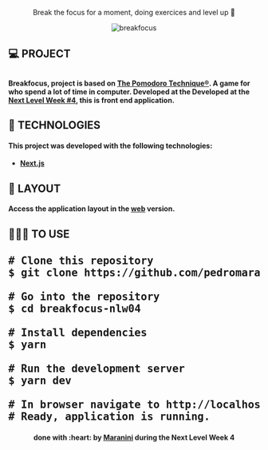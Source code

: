 <p align="center">Break the focus for a moment, doing exercices and level up 🚀</p>

<p align="center"><img alt="breakfocus" src="https://i.ibb.co/QfCXK7B/Captura-de-tela-de-2021-03-05-19-06-30.png"></p>

<h2>💻 PROJECT<h2>
<h4><strong>Breakfocus<strong/>, project is based on <a href="https://francescocirillo.com/pages/pomodoro-technique" rel="nofollow">The Pomodoro Technique®</a>. A game for who spend a lot of time in computer. Developed at the Developed at the <a href="https://nextlevelweek.com/">Next Level Week #4</a>, this is front end application.</h4>

<h2>🚀 TECHNOLOGIES</h2>
<h4>This project was developed with the following technologies:</h4>
<ul>
<li><a href="https://nextjs.org/" rel="nofollow">Next.js</a></li>
</ul>
    
<h2>🔖 LAYOUT</h2>
<h4>Access the application layout in the <a href="https://www.figma.com/file/DS3hYfTIzPaCzrl7RnG608/Move.it-1.0">web</a> version.</h4>

<h2>👨🏽‍💻 TO USE <h2/>
 
<div class="highlight highlight-source-shell">
<pre><span># Clone this repository</span>
$ git clone https://github.com/pedromaranini/breakfocus-nlw04.git <br/>
<span># Go into the repository</span>
$ <span>cd</span> breakfocus-nlw04 <br/>
<span># Install dependencies</span>
$ yarn <br/>
<span># Run the development server</span>
$ yarn dev <br/>
<span># In browser navigate to http://localhost:3000</span>
<span># Ready, application is running.</span>
</pre>
</div>

<h4 align="center">done with :heart: by <a href="https://www.linkedin.com/in/pedromaranini30/">Maranini</a> during the Next Level Week 4</h4>
